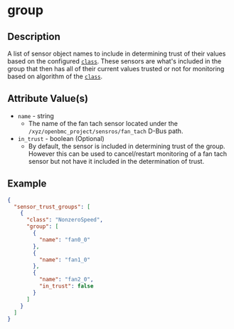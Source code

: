 # group

## Description

A list of sensor object names to include in determining trust of their values
based on the configured [`class`](class.md). These sensors are what's included
in the group that then has all of their current values trusted or not for
monitoring based on algorithm of the [`class`](class.md).

## Attribute Value(s)

- `name` - string
  - The name of the fan tach sensor located under the
    `/xyz/openbmc_project/sensros/fan_tach` D-Bus path.
- `in_trust` - boolean (Optional)
  - By default, the sensor is included in determining trust of the group.
    However this can be used to cancel/restart monitoring of a fan tach sensor
    but not have it included in the determination of trust.

## Example

```json
{
  "sensor_trust_groups": [
    {
      "class": "NonzeroSpeed",
      "group": [
        {
          "name": "fan0_0"
        },
        {
          "name": "fan1_0"
        },
        {
          "name": "fan2_0",
          "in_trust": false
        }
      ]
    }
  ]
}
```
